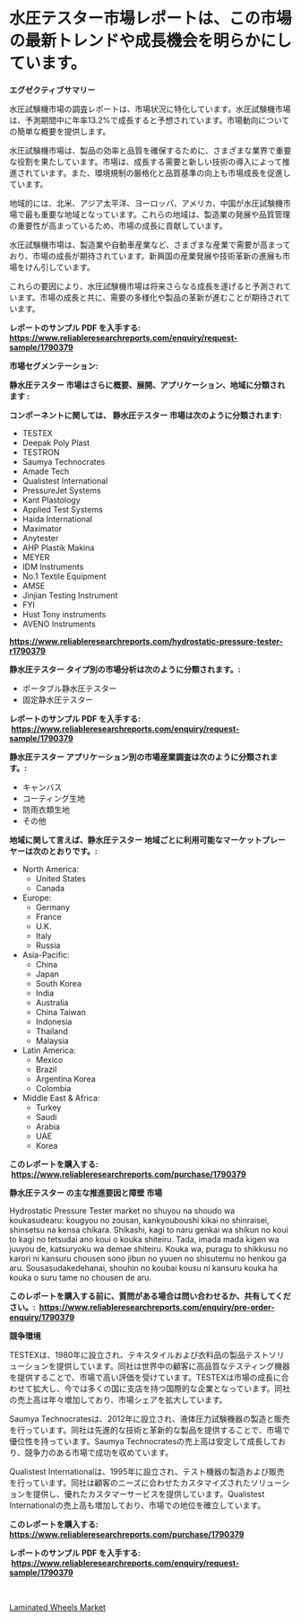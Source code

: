 <p><h1>水圧テスター市場レポートは、この市場の最新トレンドや成長機会を明らかにしています。</h1></p><p><strong>エグゼクティブサマリー</strong></p>
<p><p>水圧試験機市場の調査レポートは、市場状況に特化しています。水圧試験機市場は、予測期間中に年率13.2%で成長すると予想されています。市場動向についての簡単な概要を提供します。</p><p>水圧試験機市場は、製品の効率と品質を確保するために、さまざまな業界で重要な役割を果たしています。市場は、成長する需要と新しい技術の導入によって推進されています。また、環境規制の厳格化と品質基準の向上も市場成長を促進しています。</p><p>地域的には、北米、アジア太平洋、ヨーロッパ、アメリカ、中国が水圧試験機市場で最も重要な地域となっています。これらの地域は、製造業の発展や品質管理の重要性が高まっているため、市場の成長に貢献しています。</p><p>水圧試験機市場は、製造業や自動車産業など、さまざまな産業で需要が高まっており、市場の成長が期待されています。新興国の産業発展や技術革新の進展も市場をけん引しています。</p><p>これらの要因により、水圧試験機市場は将来さらなる成長を遂げると予測されています。市場の成長と共に、需要の多様化や製品の革新が進むことが期待されています。</p></p>
<p><strong>レポートのサンプル PDF を入手する: <a href="https://www.reliableresearchreports.com/enquiry/request-sample/1790379">https://www.reliableresearchreports.com/enquiry/request-sample/1790379</a></strong></p>
<p><strong>市場セグメンテーション:</strong></p>
<p><strong> 静水圧テスター 市場はさらに概要、展開、アプリケーション、地域に分類されます :</strong></p>
<p><strong>コンポーネントに関しては、 静水圧テスター 市場は次のように分類されます: &nbsp;</strong></p>
<p><ul><li>TESTEX</li><li>Deepak Poly Plast</li><li>TESTRON</li><li>Saumya Technocrates</li><li>Amade Tech</li><li>Qualistest International</li><li>PressureJet Systems</li><li>Kant Plastology</li><li>Applied Test Systems</li><li>Haida International</li><li>Maximator</li><li>Anytester</li><li>AHP Plastik Makina</li><li>MEYER</li><li>IDM Instruments</li><li>No.1 Textile Equipment</li><li>AMSE</li><li>Jinjian Testing Instrument</li><li>FYI</li><li>Hust Tony instruments</li><li>AVENO Instruments</li></ul></p>
<p><strong><a href="https://www.reliableresearchreports.com/hydrostatic-pressure-tester-r1790379">https://www.reliableresearchreports.com/hydrostatic-pressure-tester-r1790379</a></strong></p>
<p><strong> 静水圧テスター タイプ別の市場分析は次のように分類されます。:</strong></p>
<p><ul><li>ポータブル静水圧テスター</li><li>固定静水圧テスター</li></ul></p>
<p><strong>レポートのサンプル PDF を入手する: &nbsp;<a href="https://www.reliableresearchreports.com/enquiry/request-sample/1790379">https://www.reliableresearchreports.com/enquiry/request-sample/1790379</a></strong></p>
<p><strong> 静水圧テスター アプリケーション別の市場産業調査は次のように分類されます。:</strong></p>
<p><ul><li>キャンバス</li><li>コーティング生地</li><li>防雨衣類生地</li><li>その他</li></ul></p>
<p><strong>地域に関して言えば、静水圧テスター 地域ごとに利用可能なマーケットプレーヤーは次のとおりです。:</strong></p>
<p><ul>
    <li>
        North America:
        <ul>
            <li>United States</li>
            <li>Canada</li>
        </ul>
    </li>
    <li>
        Europe:
        <ul>
            <li>Germany</li>
            <li>France</li>
            <li>U.K.</li>
            <li>Italy</li>
            <li>Russia</li>
        </ul>
    </li>
    <li>
        Asia-Pacific:
        <ul>
            <li>China</li>
            <li>Japan</li>
            <li>South Korea</li>
            <li>India</li>
            <li>Australia</li>
            <li>China Taiwan</li>
            <li>Indonesia</li>
            <li>Thailand</li>
            <li>Malaysia</li>
        </ul>
    </li>
    <li>
        Latin America:
        <ul>
            <li>Mexico</li>
            <li>Brazil</li>
            <li>Argentina Korea</li>
            <li>Colombia</li>
        </ul>
    </li>
    <li>
        Middle East & Africa:
        <ul>
            <li>Turkey</li>
            <li>Saudi</li>
            <li>Arabia</li>
            <li>UAE</li>
            <li>Korea</li>
        </ul>
    </li>
    </ul></p>
<p><strong>このレポートを購入する: &nbsp;<a href="https://www.reliableresearchreports.com/purchase/1790379">https://www.reliableresearchreports.com/purchase/1790379</a></strong></p>
<p><strong>静水圧テスター の主な推進要因と障壁 市場</strong></p>
<p><p>Hydrostatic Pressure Tester market no shuyou na shoudo wa koukasudearu: kougyou no zousan, kankyouboushi kikai no shinraisei, shinsetsu na kensa chikara. Shikashi, kagi to naru genkai wa shikun no koui to kagi no tetsudai ano koui o kouka shiteiru. Tada, imada mada kigen wa juuyou de, katsuryoku wa demae shiteiru. Kouka wa, puragu to shikkusu no karori ni kansuru chousen sono jibun no yuuen no shisutemu no henkou ga aru. Sousasudakedehanai, shouhin no koubai kousu ni kansuru kouka ha kouka o suru tame no chousen de aru.</p></p>
<p><strong>このレポートを購入する前に、質問がある場合は問い合わせるか、共有してください。:&nbsp; <a href="https://www.reliableresearchreports.com/enquiry/pre-order-enquiry/1790379">https://www.reliableresearchreports.com/enquiry/pre-order-enquiry/1790379</a></strong></p>
<p><strong>競争環境</strong></p>
<p><p>TESTEXは、1980年に設立され、テキスタイルおよび衣料品の製品テストソリューションを提供しています。同社は世界中の顧客に高品質なテスティング機器を提供することで、市場で高い評価を受けています。TESTEXは市場の成長に合わせて拡大し、今では多くの国に支店を持つ国際的な企業となっています。同社の売上高は年々増加しており、市場シェアを拡大しています。</p><p>Saumya Technocratesは、2012年に設立され、液体圧力試験機器の製造と販売を行っています。同社は先進的な技術と革新的な製品を提供することで、市場で優位性を持っています。Saumya Technocratesの売上高は安定して成長しており、競争力のある市場で成功を収めています。</p><p>Qualistest Internationalは、1995年に設立され、テスト機器の製造および販売を行っています。同社は顧客のニーズに合わせたカスタマイズされたソリューションを提供し、優れたカスタマーサービスを提供しています。Qualistest Internationalの売上高も増加しており、市場での地位を確立しています。</p></p>
<p><strong>このレポートを購入する: &nbsp; <a href="https://www.reliableresearchreports.com/purchase/1790379">https://www.reliableresearchreports.com/purchase/1790379</a></strong></p>
<p><strong>レポートのサンプル PDF を入手する: &nbsp;<a href="https://www.reliableresearchreports.com/enquiry/request-sample/1790379">https://www.reliableresearchreports.com/enquiry/request-sample/1790379</a></strong><strong></strong></p>
<p>&nbsp;</p>
<p><p><a href="https://view.publitas.com/reportprime-1/laminated-wheels-market-size-and-market-trends-complete-industry-overview-2024-to-2031/">Laminated Wheels Market</a></p></p>